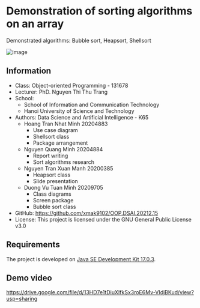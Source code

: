 # Demonstration of sorting algorithms on an array
Demonstrated algorithms: Bubble sort, Heapsort, Shellsort

![image](https://user-images.githubusercontent.com/82358580/179212980-8254fb78-3347-43c3-a500-757b28d0c8ee.png)


## Information
- Class:	Object-oriented Programming - 131678
- Lecturer:	PhD. Nguyen Thi Thu Trang
- School:
  - School of Information and Communication Technology
  - Hanoi University of Science and Technology
- Authors:	Data Science and Artificial Intelligence - K65
  - Hoang Tran Nhat Minh	20204883
    - Use case diagram 
    - Shellsort class 
    - Package arrangement
  - Nguyen Quang Minh	20204884
    - Report writing 
    - Sort algorithms research
  - Nguyen Tran Xuan Manh	20200385
    - Heapsort class
    - Slide presentation
  - Duong Vu Tuan Minh	20209705
    - Class diagrams 
    - Screen package 
    - Bubble sort class
- GitHub:	https://github.com/xmak9102/OOP.DSAI.20212.15
- License:	This project is licensed under the GNU General Public License v3.0

## Requirements
The project is developed on [Java SE Development Kit 17.0.3](https://www.oracle.com/java/technologies/javase/jdk17-archive-downloads.html).
## Demo video
https://drive.google.com/file/d/13HD7e1tDiuXIfkSx3roE6Mv-VIdjBKud/view?usp=sharing
